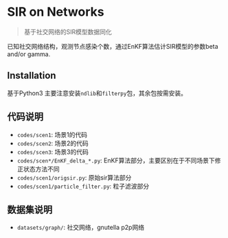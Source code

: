 # SIR on Networks

> 基于社交网络的SIR模型数据同化

已知社交网络结构，观测节点感染个数，通过EnKF算法估计SIR模型的参数beta and/or gamma.

[//]: # (![]&#40;https://github.com/dbader/readme-template/raw/master/header.png&#41;)

## Installation

基于Python3
主要注意安装`ndlib`和`filterpy`包，其余包按需安装。

## 代码说明
- `codes/scen1`: 场景1的代码
- `codes/scen2`: 场景2的代码
- `codes/scen3`: 场景3的代码
- `codes/scen*/EnKF_delta_*.py`: EnKF算法部分，主要区别在于不同场景下修正状态方法不同
- `codes/scen1/origsir.py`: 原始sir算法部分
- `codes/scen1/particle_filter.py`: 粒子滤波部分

## 数据集说明
- `datasets/graph/`: 社交网络，gnutella p2p网络

  
